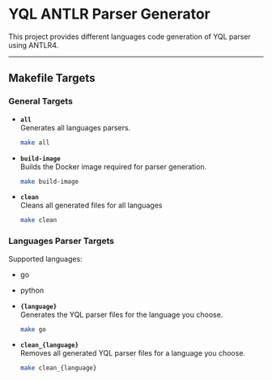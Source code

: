 # YQL ANTLR Parser Generator

This project provides different languages code generation of YQL parser using ANTLR4.

---

## Makefile Targets

### General Targets

- **`all`**  
  Generates all languages parsers.  
  ```bash
  make all
  ```

- **`build-image`**  
  Builds the Docker image required for parser generation.  
  ```bash
  make build-image
  ```

- **`clean`**  
  Cleans all generated files for all languages  
  ```bash
  make clean
  ```

### Languages Parser Targets

Supported languages:
- go
- python

- **`{language}`**  
  Generates the YQL parser files for the language you choose.  
  ```bash
  make go
  ```

- **`clean_{language}`**  
  Removes all generated YQL parser files for a language you choose.  
  ```bash
  make clean_{language}
  ```